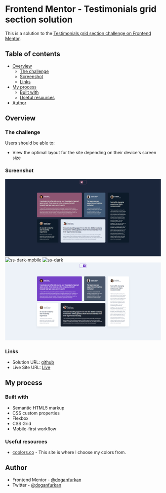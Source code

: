 # Frontend Mentor - Testimonials grid section solution

This is a solution to the [Testimonials grid section challenge on Frontend Mentor](https://www.frontendmentor.io/challenges/testimonials-grid-section-Nnw6J7Un7).

## Table of contents

- [Overview](#overview)
  - [The challenge](#the-challenge)
  - [Screenshot](#screenshot)
  - [Links](#links)
- [My process](#my-process)
  - [Built with](#built-with)
  - [Useful resources](#useful-resources)
- [Author](#author)

## Overview

### The challenge

Users should be able to:

- View the optimal layout for the site depending on their device's screen size

### Screenshot

![ss-dark](./images/ss-dark.png)
![ss-dark-mpbile](./images/ss-dark-mobile.png)
![ss-dark](./images/ss-light-mobile.png)
![ss-dark](./images/ss-light.png)

### Links

- Solution URL: [github](https://)
- Live Site URL: [Live](https://)

## My process

### Built with

- Semantic HTML5 markup
- CSS custom properties
- Flexbox
- CSS Grid
- Mobile-first workflow

### Useful resources

- [coolors.co](https://coolors.co/) - This site is where I choose my colors from.

## Author

- Frontend Mentor - [@doganfurkan](https://www.frontendmentor.io/profile/doganfurkan)
- Twitter - [@doganfurkan](https://www.twitter.com/doganfurkan)
